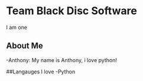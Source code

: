 
# Team Black Disc Software

I am one

## About Me

-Anthony: My name is Anthony, i love python!

##Langauges I love
-Python
